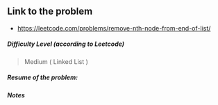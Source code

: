 ## Link to the problem
 
 - https://leetcode.com/problems/remove-nth-node-from-end-of-list/
 
##### Difficulty Level (according to Leetcode)
 
 > Medium ( Linked List )
 
##### Resume of the problem:



##### Notes
  